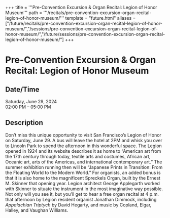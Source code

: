 +++
title = '''Pre-Convention Excursion & Organ Recital: Legion of Honor Museum'''
path = '''/recitals/pre-convention-excursion-organ-recital-legion-of-honor-museum/'''
template = "future.html"
aliases = ["/future/recitals/pre-convention-excursion-organ-recital-legion-of-honor-museum/","/sessions/pre-convention-excursion-organ-recital-legion-of-honor-museum/","/future/sessions/pre-convention-excursion-organ-recital-legion-of-honor-museum/"]
+++

<h1>Pre-Convention Excursion & Organ Recital: Legion of Honor Museum</h1>

<h2>Date/Time</h2>
<p>Saturday, June 29, 2024<br>
02:00 PM – 05:00 PM</p>
<h2>Description</h2>

<div class="ag87-crtemvc-hsbk"><div class="css-vsf5of"><p class="carina-rte-public-DraftStyleDefault-block">Don’t miss this unique opportunity to visit San Francisco’s Legion of Honor on Saturday, June 29. A bus will leave the hotel at 2PM and whisk you over to Lincoln Park to spend the afternoon in this wonderful space. The Legion opened in 1924 and its website describes it as home to “American art from the 17th century through today, textile arts and costumes, African art, Oceanic art, arts of the Americas, and international contemporary art.” The summer exhibition running then will be “Japanese Prints in Transition: From the Floating World to the Modern World.” For organists, an added bonus is that it is also home to the magnificent Spreckels Organ, built by the Ernest M. Skinner that opening year. Legion architect George Applegarth worked with Skinner to situate the instrument in the most imaginative way possible. Not only will you see it, but you’ll get to hear a free organ recital at 4 p.m. that afternoon by Legion resident organist Jonathan Dimmock, including <span style="font-style: italic;">Appalachian Triptych</span> by David Hegarty, and music by Copland, Elgar, Halley, and Vaughan Williams.</p></div></div>


